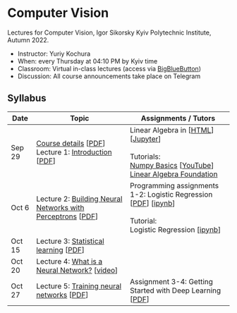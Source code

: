 # Computer Vision 

Lectures for Computer Vision, Igor Sikorsky Kyiv Polytechnic Institute,  Autumn 2022.

- Instructor: Yuriy Kochura
- When: every Thursday at 04:10 PM by Kyiv time 
- Classroom:  Virtual in-class lectures (access via [BigBlueButton](https://bbb.comsys.kpi.ua/b/yur-spb-qnl-jqk))
- Discussion: All course announcements take place on Telegram

## Syllabus

| Date  | Topic | Assignments / Tutors |
| --- | --- | --- |
| Sep 29 | [Course details](https://ykochura.github.io/cv-kpi/?p=course-details.md) [[PDF](https://ykochura.github.io/cv-kpi/pdf/course-details.pdf)] <br>Lecture 1: [Introduction](https://ykochura.github.io/cv-kpi/?p=lecture1.md) [[PDF](https://ykochura.github.io/cv-kpi/pdf/lecture1.pdf)] | Linear Algebra in [[HTML](https://ykochura.github.io/cv-kpi/tutor/linear_algebra.slides.html)] [[Jupyter](https://ykochura.github.io/cv-kpi/tutor/linear_algebra.ipynb)] <br><br> Tutorials: <br> [Numpy Basics](https://drive.google.com/file/d/1fDCyui3GeaJR_3MFQlgNhQLNng2MWAqX/view?usp=sharing) [[YouTube](https://www.youtube.com/watch?v=8Mpc9ukltVA&list=PLuqhl4iqeAZZAArMx52S7kIFRwT74Td66&index=9)] <br> [Linear Algebra Foundation](https://ykochura.github.io/cv-kpi/tutor/tut02.pdf)|
| Oct 6 | Lecture 2: [Building Neural Networks with Perceptrons](https://ykochura.github.io/cv-kpi/?p=lecture2.md) [[PDF](https://ykochura.github.io/cv-kpi/pdf/lecture2.pdf)]| Programming assignments 1-2: Logistic Regression [[PDF](https://ykochura.github.io/cv-kpi/homeworks/lab1-2/assig1-2.pdf)] [[ipynb](https://nbviewer.org/github/YKochura/cv-kpi/blob/main/homeworks/lab1-2/Logistic_regression.ipynb)] <br><br> Tutorial: <br> Logistic Regression [[ipynb](https://github.com/YKochura/cv-kpi/blob/main/tutor/t2/logistic_regression.ipynb)]|
| Oct 15 | Lecture 3: [Statistical learning](https://ykochura.github.io/cv-kpi/?p=lecture3.md) [[PDF](https://ykochura.github.io/cv-kpi/pdf/lecture3.pdf)] | |
| Oct 20 | Lecture 4: [What is a Neural Network?](https://www.3blue1brown.com/lessons/neural-networks)  [[video](https://www.youtube.com/watch?v=aircAruvnKk)]|  | |
| Oct 27 | Lecture 5: [Training neural networks](https://ykochura.github.io/cv-kpi/?p=lecture5.md) [[PDF](https://ykochura.github.io/cv-kpi/pdf/lecture5.pdf)] | Assignment 3-4: Getting Started with Deep Learning [[PDF](https://ykochura.github.io/cv-kpi/homeworks/lab3-4/assig3-4.pdf)]|

<!-- | December 7 | Coming soon| | -->
